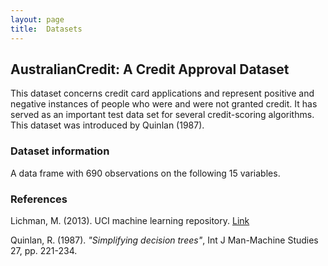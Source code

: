 ```yaml
---
layout: page
title:  Datasets
---
```


## AustralianCredit: A Credit Approval Dataset

This dataset concerns credit card applications and represent positive and negative instances of people who were and were not granted credit. It has served as an important test data set for several credit-scoring algorithms. This dataset was introduced by Quinlan (1987).

### Dataset information
  A data frame with 690 observations on the following 15 variables.

### References
Lichman, M. (2013). UCI machine learning repository. [Link](http://archive.ics.uci.edu/ml/datasets/statlog+(australian+credit+approval) "Statlog (Australian Credit Approval) Data Set")

Quinlan, R. (1987). <i>"Simplifying decision trees"</i>, Int J Man-Machine Studies 27, pp. 221-234.


